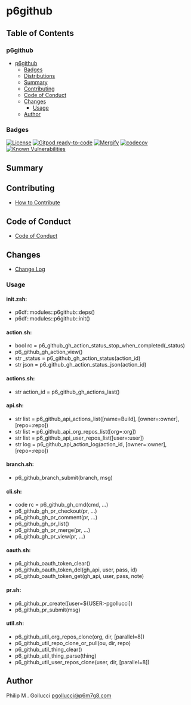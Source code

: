 # p6github

## Table of Contents


### p6github
- [p6github](#p6github)
  - [Badges](#badges)
  - [Distributions](#distributions)
  - [Summary](#summary)
  - [Contributing](#contributing)
  - [Code of Conduct](#code-of-conduct)
  - [Changes](#changes)
    - [Usage](#usage)
  - [Author](#author)

### Badges

[![License](https://img.shields.io/badge/License-Apache%202.0-yellowgreen.svg)](https://opensource.org/licenses/Apache-2.0)
[![Gitpod ready-to-code](https://img.shields.io/badge/Gitpod-ready--to--code-blue?logo=gitpod)](https://gitpod.io/#https://github.com/p6m7g8/p6github)
[![Mergify](https://img.shields.io/endpoint.svg?url=https://gh.mergify.io/badges/p6m7g8/p6github/&style=flat)](https://mergify.io)
[![codecov](https://codecov.io/gh/p6m7g8/p6github/branch/master/graph/badge.svg?token=14Yj1fZbew)](https://codecov.io/gh/p6m7g8/p6github)
[![Known Vulnerabilities](https://snyk.io/test/github/p6m7g8/p6github/badge.svg?targetFile=package.json)](https://snyk.io/test/github/p6m7g8/p6github?targetFile=package.json)

## Summary

## Contributing

- [How to Contribute](CONTRIBUTING.md)

## Code of Conduct

- [Code of Conduct](CODE_OF_CONDUCT.md)

## Changes

- [Change Log](CHANGELOG.md)

### Usage

#### init.zsh:

- p6df::modules::p6github::deps()
- p6df::modules::p6github::init()

#### action.sh:

- bool rc = p6_github_gh_action_status_stop_when_completed(_status)
- p6_github_gh_action_view()
- str _status = p6_github_gh_action_status(action_id)
- str json = p6_github_gh_action_status_json(action_id)

#### actions.sh:

- str action_id = p6_github_gh_actions_last()

#### api.sh:

- str list = p6_github_api_actions_list([name=Build], [owner=:owner], [repo=:repo])
- str list = p6_github_api_org_repos_list([org=:org])
- str list = p6_github_api_user_repos_list([user=:user])
- str log = p6_github_api_action_log(action_id, [owner=:owner], [repo=:repo])

#### branch.sh:

- p6_github_branch_submit(branch, msg)

#### cli.sh:

- code rc = p6_github_gh_cmd(cmd, ...)
- p6_github_gh_pr_checkout(pr, ...)
- p6_github_gh_pr_comment(pr, ...)
- p6_github_gh_pr_list()
- p6_github_gh_pr_merge(pr, ...)
- p6_github_gh_pr_view(pr, ...)

#### oauth.sh:

- p6_github_oauth_token_clear()
- p6_github_oauth_token_del(gh_api, user, pass, id)
- p6_github_oauth_token_get(gh_api, user, pass, note)

#### pr.sh:

- p6_github_pr_create([user=${USER:-pgollucci])
- p6_github_pr_submit(msg)

#### util.sh:

- p6_github_util_org_repos_clone(org, dir, [parallel=8])
- p6_github_util_repo_clone_or_pull(ou, dir, repo)
- p6_github_util_thing_clear()
- p6_github_util_thing_parse(thing)
- p6_github_util_user_repos_clone(user, dir, [parallel=8])


## Author

Philip M . Gollucci <pgollucci@p6m7g8.com>
